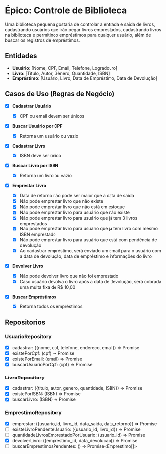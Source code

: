 # Épico: Controle de Biblioteca

Uma biblioteca pequena gostaria de controlar a entrada e saída de livros, cadastrando usuários que irão pegar livros emprestados, cadastrando livros na biblioteca e permitindo empréstimos para qualquer usuário, além de buscar os registros de empréstimos.

## Entidades

- **Usuário**: [Nome, CPF, Email, Telefone, Logradouro]
- **Livro**: [Título, Autor, Gênero, Quantidade, ISBN]
- **Empréstimo**: [Usuário, Livro, Data de Empréstimo, Data de Devolução]

## Casos de Uso (Regras de Negócio)

- [x] **Cadastrar Usuário**

  - [x] CPF ou email devem ser únicos

- [x] **Buscar Usuário por CPF**

  - [x] Retorna um usuário ou vazio

- [x] **Cadastrar Livro**

  - [x] ISBN deve ser único

- [x] **Buscar Livro por ISBN**

  - [x] Retorna um livro ou vazio

- [x] **Emprestar Livro**

  - [x] Data de retorno não pode ser maior que a data de saída
  - [x] Não pode emprestar livro que não existe
  - [x] Não pode emprestar livro que não está em estoque
  - [x] Não pode emprestar livro para usuário que não existe
  - [x] Não pode emprestar livro para usuário que já tem 3 livros emprestados
  - [x] Não pode emprestar livro para usuário que já tem livro com mesmo ISBN emprestado
  - [x] Não pode emprestar livro para usuário que está com pendência de devolução
  - [x] Ao cadastrar empréstimo, será enviado um email para o usuário com a data de devolução, data de empréstimo e informações do livro

- [x] **Devolver Livro**

  - [x] Não pode devolver livro que não foi emprestado
  - [x] Caso usuário devolva o livro após a data de devolução, será cobrada uma multa fixa de R$ 10,00

- [x] **Buscar Empréstimos**
  - [x] Retorna todos os empréstimos

## Repositorios

### UsuarioRepository

- [x] cadastrar: ({nome, cpf, telefone, endereco, email}) => Promise<void>
- [x] existePorCpf: (cpf) => Promise<boolean>
- [x] existePorEmail: (email) => Promise<boolean>
- [x] buscarUsuarioPorCpf: (cpf) => Promise<Usuario>

### LivroRepository

- [x] cadastrar: ({titulo, autor, genero, quantidade, ISBN}) => Promise<void>
- [x] existePorISBN: (ISBN) => Promise<boolean>
- [x] buscarLivro: (ISBN) => Promise<Livro>

### EmprestimoRepository

- [x] emprestar: ({usuario_id, livro_id, data_saida, data_retorno}) => Promise<string>
- [ ] existeLivroPendenteUsuario: ({usuario_id, livro_id}) => Promise<boolean>
- [ ] quantidadeLivrosEmprestadoPorUsuario: (usuario_id) => Promise<number>
- [x] devolverLivro: ({emprestimo_id, data_devolucao}) => Promise<Date>
- [ ] buscarEmprestimosPendentes: () => Promise<Emprestimo[]>

